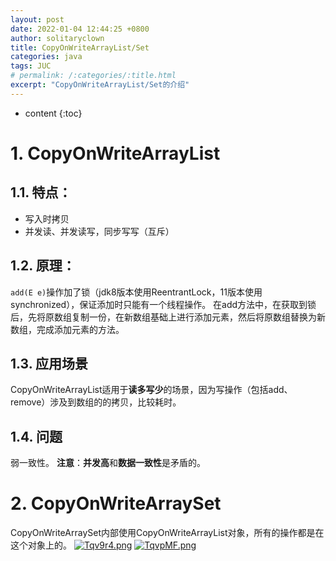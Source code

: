 ```yaml
---
layout: post
date: 2022-01-04 12:44:25 +0800
author: solitaryclown
title: CopyOnWriteArrayList/Set
categories: java
tags: JUC
# permalink: /:categories/:title.html
excerpt: "CopyOnWriteArrayList/Set的介绍"
---
```

* content
{:toc}


# 1. CopyOnWriteArrayList
## 1.1. 特点：  
+ 写入时拷贝
+ 并发读、并发读写，同步写写（互斥）

## 1.2. 原理：  
`add(E e)`操作加了锁（jdk8版本使用ReentrantLock，11版本使用synchronized），保证添加时只能有一个线程操作。
在add方法中，在获取到锁后，先将原数组复制一份，在新数组基础上进行添加元素，然后将原数组替换为新数组，完成添加元素的方法。

## 1.3. 应用场景
CopyOnWriteArrayList适用于**读多写少**的场景，因为写操作（包括add、remove）涉及到数组的的拷贝，比较耗时。

## 1.4. 问题
弱一致性。
**注意**：**并发高**和**数据一致性**是矛盾的。

# 2. CopyOnWriteArraySet
CopyOnWriteArraySet内部使用CopyOnWriteArrayList对象，所有的操作都是在这个对象上的。
[![Tqv9r4.png](https://s4.ax1x.com/2022/01/04/Tqv9r4.png)](https://imgtu.com/i/Tqv9r4)
[![TqvpMF.png](https://s4.ax1x.com/2022/01/04/TqvpMF.png)](https://imgtu.com/i/TqvpMF)
